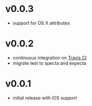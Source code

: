 v0.0.3
========
- support for OS X attributes

v0.0.2
========
- continuous integration on [Travis CI](https://travis-ci.org/kovpas/BOString)
- migrate test to specta and expecta

v0.0.1
========
- initial release with iOS support